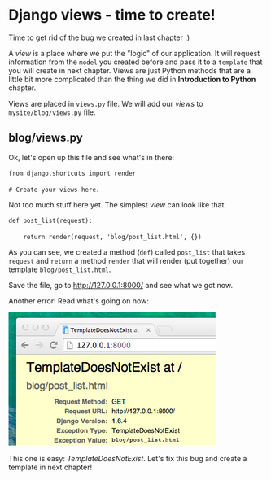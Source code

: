 # Django views - time to create!

Time to get rid of the bug we created in last chapter :)

A *view* is a place where we put the "logic" of our application. It will request information from the `model` you created before and pass it to a `template` that you will create in next chapter. Views are just Python methods that are a little bit more complicated than the thing we did in __Introduction to Python__ chapter.

Views are placed in `views.py` file. We will add our *views* to `mysite/blog/views.py` file.

## blog/views.py

Ok, let's open up this file and see what's in there:

    from django.shortcuts import render

    # Create your views here.

Not too much stuff here yet. The simplest *view* can look like that.

    def post_list(request):

        return render(request, 'blog/post_list.html', {})

As you can see, we created a method (`def`) called `post_list` that takes `request` and `return` a method `render` that will render (put together) our template `blog/post_list.html`.

Save the file, go to http://127.0.0.1:8000/ and see what we got now.

Another error! Read what's going on now:

![Error](images/error.png)

This one is easy: *TemplateDoesNotExist*. Let's fix this bug and create a template in next chapter!
